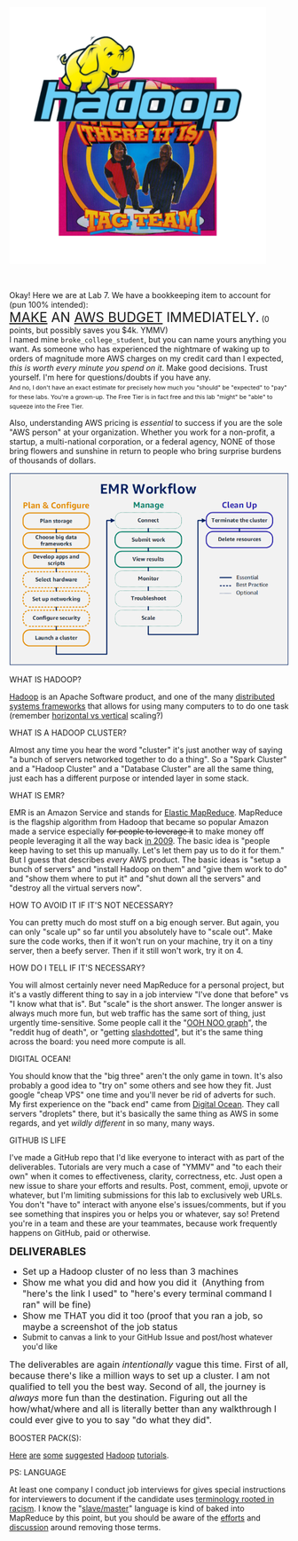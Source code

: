 <p><img src="images/hadoop_there_it_is.png" alt="hadoop_there_it_is.png" width="463" height="463"/></p>
<p>&nbsp;</p>
<p>Okay! Here we are at Lab 7. We have a bookkeeping item to account for (pun 100% intended):<br /><span style="font-size: 18pt;"><a class="inline_disabled" href="https://aws.amazon.com/getting-started/hands-on/control-your-costs-free-tier-budgets/" target="_blank" rel="noopener">MAKE</a> AN <a class="inline_disabled" href="https://www.lucidity.cloud/blog/aws-budgets" target="_blank" rel="noopener">AWS BUDGET</a> IMMEDIATELY.</span> (0 points, but possibly saves you $4k. YMMV)<br />I named mine <code>broke_college_student</code>, but you can name yours anything you want. As someone who has experienced the nightmare of waking up to orders of magnitude more AWS charges on my credit card than I expected, <em>this is worth every minute you spend on it</em>. Make good decisions. Trust yourself. I'm here for questions/doubts if you have any.<br /><span style="font-size: 8pt;">And no, I don't have an exact estimate for precisely how much you "should" be "expected" to "pay" for these labs. You're a grown-up. The Free Tier is in fact free and this lab "might" be "able" to squeeze into the Free Tier.</span></p>
<p>Also, understanding AWS pricing is&nbsp;<em>essential</em> to success if you are the sole "AWS person" at your organization. Whether you work for a non-profit, a startup, a multi-national corporation, or a federal agency, NONE of those bring flowers and sunshine in return to people who bring surprise burdens of thousands of dollars.&nbsp;</p>
<p><img src="images/emr-workflow.png" alt="emr-workflow.png"/></p>
<p>WHAT IS HADOOP?</p>
<p><a class="inline_disabled" href="https://en.wikipedia.org/wiki/Apache_Hadoop" target="_blank" rel="noopener">Hadoop</a> is an Apache Software product, and one of the many <a class="inline_disabled" href="https://medium.com/@singhal.ankur8/the-top-distributed-data-processing-technologies-a-comprehensive-overview-712756db3242" target="_blank" rel="noopener">distributed systems frameworks</a> that allows for using many computers to to do one task (remember <a class="inline_disabled" href="https://www.digitalocean.com/resources/articles/horizontal-scaling-vs-vertical-scaling" target="_blank" rel="noopener">horizontal vs vertical</a> scaling?)</p>
<p>WHAT IS A HADOOP CLUSTER?</p>
<p>Almost any time you hear the word "cluster" it's just another way of saying "a bunch of servers networked together to do a thing". So a "Spark Cluster" and a "Hadoop Cluster" and a "Database Cluster" are all the same thing, just each has a different purpose or intended layer in some stack.</p>
<p>WHAT IS EMR?</p>
<p>EMR is an Amazon Service and stands for <a class="inline_disabled" href="https://aws.amazon.com/emr/" target="_blank" rel="noopener">Elastic MapReduce</a>. MapReduce is the flagship algorithm from Hadoop that became so popular Amazon made a service especially <s>for people to leverage it</s> to make money off people leveraging it all the way back <a class="inline_disabled" href="https://en.wikipedia.org/wiki/Timeline_of_Amazon_Web_Services" target="_blank" rel="noopener">in 2009</a>. The basic idea is "people keep having to set this up manually. Let's let them pay us to do it for them." But I guess that describes&nbsp;<em>every</em> AWS product. The basic ideas is "setup a bunch of servers" and "install Hadoop on them" and "give them work to do" and "show them where to put it" and "shut down all the servers" and "destroy all the virtual servers now".</p>
<p>HOW TO AVOID IT IF IT'S NOT NECESSARY?</p>
<p>You can pretty much do most stuff on a big enough server. But again, you can only "scale up" so far until you absolutely have to "scale out". Make sure the code works, then if it won't run on your machine, try it on a tiny server, then a beefy server. Then if it still won't work, try it on 4.</p>
<p>HOW DO I TELL IF IT'S NECESSARY?</p>
<p>You will almost certainly never need MapReduce for a personal project, but it's a vastly different thing to say in a job interview "I've done that before" vs "I know what that is". But "scale" is the short answer. The longer answer is always much more fun, but web traffic has the same sort of thing, just urgently time-sensitive. Some people call it the "<a class="inline_disabled" href="https://www.youtube.com/watch?v=uZ8DcbhojOw&amp;t=440s" target="_blank" rel="noopener">OOH NOO graph</a>", the "reddit hug of death", or "getting <a class="inline_disabled" href="https://en.wikipedia.org/wiki/Slashdot_effect" target="_blank" rel="noopener">slashdotted</a>", but it's the same thing across the board: you need more compute is all.</p>
<p>DIGITAL OCEAN!</p>
<p>You should know that the "big three" aren't the only game in town. It's also probably a good idea to "try on" some others and see how they fit. Just google "cheap VPS" one time and you'll never be rid of adverts for such. My first experience on the "back end" came from <a class="inline_disabled" href="https://www.digitalocean.com/" target="_blank" rel="noopener">Digital Ocean</a>. They call servers "droplets" there, but it's basically the same thing as AWS in some regards, and yet&nbsp;<em>wildly different</em> in so many, many ways.&nbsp;</p>
<p>GITHUB IS LIFE</p>
<p>I've made a GitHub repo that I'd like everyone to interact with as part of the deliverables. Tutorials are very much a case of "YMMV" and "to each their own" when it comes to effectiveness, clarity, correctness, etc. Just open a new issue to share your efforts and results. Post, comment, emoji, upvote or whatever, but I'm limiting submissions for this lab to exclusively web URLs. You don't "have to" interact with anyone else's issues/comments, but if you see something that inspires you or helps you or whatever, say so! Pretend you're in a team and these are your teammates, because work frequently happens on GitHub, paid or otherwise.&nbsp;</p>
<p><span style="font-size: 14pt;"><strong>DELIVERABLES</strong></span></p>
<ul>
    <li><span style="font-size: 12pt;">Set up a Hadoop cluster of no less than 3 machines</span></li>
    <li><span style="font-size: 12pt;">Show me what you did and how you did it&nbsp; (Anything from "here's the link I used" to "here's every terminal command I ran" will be fine)</span></li>
    <li><span style="font-size: 12pt;">Show me THAT you did it too (proof that you ran a job, so maybe a screenshot of the job status</span></li>
    <li><span style="font-size: 12pt, text-decoration: underline;">Submit to canvas a link to your GitHub Issue and post/host whatever you'd like</span></li>
</ul>
<p><span style="font-size: 12pt;">The deliverables are again&nbsp;<em>intentionally</em> vague this time. First of all, because there's like a million ways to set up a cluster. I am not qualified to tell you the best way. Second of all, the journey is <em>always</em> more fun than the destination. Figuring out all the how/what/where and all is literally better than any walkthrough I could ever give to you to say "do what they did".</span></p>
<p>BOOSTER PACK(S):</p>
<p><a class="inline_disabled" href="https://www.digitalocean.com/community/tutorials/how-to-spin-up-a-hadoop-cluster-with-digitalocean-droplets" target="_blank" rel="noopener">Here</a> <a class="inline_disabled" href="https://docs.aws.amazon.com/emr/latest/ManagementGuide/emr-gs.html" target="_blank" rel="noopener">are</a> <a class="inline_disabled" href="https://www.reddit.com/r/bigdata/comments/j9lwmj/which_way_of_installing_hadoop_is_efficient_and/" target="_blank" rel="noopener">some</a> <a class="inline_disabled" href="https://hadoop.apache.org/docs/r1.2.1/cluster_setup.html" target="_blank" rel="noopener">suggested</a> <a class="inline_disabled" href="https://www.reddit.com/r/dataengineering/comments/s9q2d2/creating_a_diy_hadoop_cluster_with_several_laptops/" target="_blank" rel="noopener">Hadoop</a> <a class="inline_disabled" href="https://stackoverflow.com/questions/46505552/installing-and-configuring-a-multi-node-hadoop-cluster" target="_blank" rel="noopener">tutorials</a>.</p>
<p>PS: LANGUAGE</p>
<p>At least one company I conduct job interviews for gives special instructions for interviewers to document if the candidate uses <a class="inline_disabled" href="https://www.exygy.com/blog/racist-language-in-software" target="_blank" rel="noopener">terminology rooted in racism</a>. I know the "<a class="inline_disabled" href="https://www.researchgate.net/figure/The-Hadoop-Master-Slave-Architecture-232-MapReduce-MapReduce-is-a-Hadoop-computational_fig1_274069405" target="_blank" rel="noopener">slave/master</a>" language is kind of baked into MapReduce by this point, but you should be aware of the <a class="inline_disabled" href="https://inclusivenaming.org/" target="_blank" rel="noopener">efforts</a> and <a class="inline_disabled" href="https://www.nytimes.com/2021/04/13/technology/racist-computer-engineering-terms-ietf.html" target="_blank" rel="noopener">discussion</a> around removing those terms.</p>
<p>&nbsp;</p>
